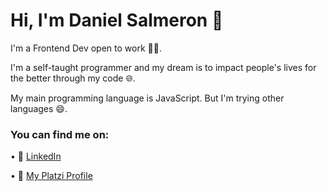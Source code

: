 # Hi, I'm Daniel Salmeron 👋

I'm a Frontend Dev open to work 👨‍💻. 

I'm a self-taught programmer and my dream is to impact people's lives for the better through my code 🌐.

My main programming language is JavaScript. But I'm trying other languages 😄.

### You can find me on:

• 👔 [LinkedIn](https://www.linkedin.com/in/daniel-salmerón-alvarado-780508216/)

• 💚 [My Platzi Profile](https://platzi.com/p/danielsa2818/)
